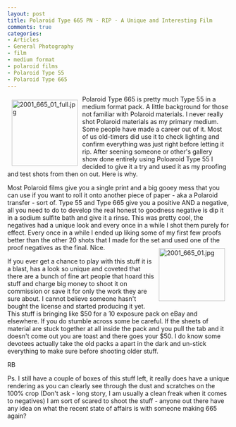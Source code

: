 ```yaml
---
layout: post
title: Polaroid Type 665 PN - RIP - A Unique and Interesting Film
comments: true
categories:
- Articles
- General Photography
- film
- medium format
- polaroid films
- Polaroid Type 55
- Polaroid Type 665
---
```

<a rel="lightbox" href="/wp-content/uploads/2009/06/2001_665_01_full.jpg"><img title="2001_665_01_full.jpg" src="/wp-content/uploads/2009/06/.thumbs/.2001_665_01_full.jpg" border="0" alt="2001_665_01_full.jpg" hspace="10" vspace="10" width="150" height="150" align="left" /></a>Polaroid Type 665 is pretty much Type 55 in a medium format pack. A little background for those not familiar with Polaroid materials. I never really shot Polaroid materials as my primary medium. Some people have made a career out of it. Most of us old-timers did use it to check lighting and confirm everything was just right before letting it rip. After seening someone or other's gallery show done entirely using Poloaroid Type 55 I decided to give it a try and used it as my proofing and test shots from then on out. Here is why.

Most Polaroid films give you a single print and a big gooey mess that you can use if you want to roll it onto another piece of paper - aka a Polaroid transfer - sort of. Type 55 and Type 665 give you a positive AND a negative, all you need to do to develop the real honest to goodness negative is dip it in a sodium sulfite bath and give it a rinse. This was pretty cool, the negatives had a unique look and every once in a while I shot them purely for effect. Every once in a while I ended up liking some of my first few proofs better than the other 20 shots that I made for the set and used one of the proof negatives as the final. Nice.<a rel="lightbox" href="/wp-content/uploads/2009/06/2001_665_01.jpg"><img title="2001_665_01.jpg" src="/wp-content/uploads/2009/06/.thumbs/.2001_665_01.jpg" border="0" alt="2001_665_01.jpg" hspace="10" vspace="10" width="150" height="120" align="right" /></a>

If you ever get a chance to play with this stuff it is a blast, has a look so unique and coveted that there are a bunch of fine art people that hoard this stuff and charge big money to shoot it on commission or save it for only the work they are sure about. I cannot believe someone hasn't bought the license and started producing it yet. This stuff is bringing like $50 for a 10 exposure pack on eBay and elsewhere. If you do stumble across some be careful. If the sheets of material are stuck together at all inside the pack and you pull the tab and it doesn't come out you are toast and there goes your $50. I do know some devotees actually take the old packs a apart in the dark and un-stick everything to make sure before shooting older stuff.

RB

Ps. I still have a couple of boxes of this stuff left, it really does have a unique rendering as you can clearly see through the dust and scratches on the 100% crop (Don't ask - long story, I am usually a clean freak when it comes to negatives) I am sort of scared to shoot the stuff - anyone out there have any idea on what the recent state of affairs is with someone making 665 again?